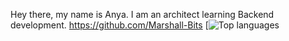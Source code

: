 Hey there, my name is Anya.
I am an architect learning Backend development.
https://github.com/Marshall-Bits
[![Top languages](https://github-readme-stats.vercel.app/api/top-langs/?username=anya-chocolat&layout=compact)
